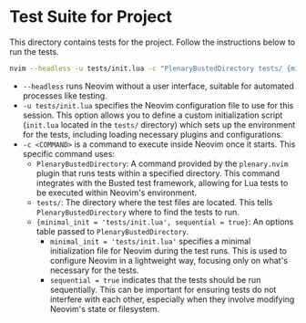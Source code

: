 # Test Suite for Project

This directory contains tests for the project. Follow the instructions below to run the tests.

```bash
nvim --headless -u tests/init.lua -c "PlenaryBustedDirectory tests/ {minimal_init = 'tests/init.lua', sequential = true}"
```

- `--headless` runs Neovim without a user interface, suitable for automated processes like testing.
- `-u tests/init.lua` specifies the Neovim configuration file to use for this
  session. This option allows you to define a custom initialization script
  (`init.lua` located in the `tests/` directory) which sets up the environment
  for the tests, including loading necessary plugins and configurations.
- `-c <COMMAND>` is a command to execute inside Neovim once it starts. This specific command uses:
  - `PlenaryBustedDirectory`: A command provided by the `plenary.nvim` plugin
    that runs tests within a specified directory. This command integrates with
    the Busted test framework, allowing for Lua tests to be executed within Neovim's environment.
  - `tests/`: The directory where the test files are located. This tells
    `PlenaryBustedDirectory` where to find the tests to run.
  - `{minimal_init = 'tests/init.lua', sequential = true}`: An options table
    passed to `PlenaryBustedDirectory`.
    - `minimal_init = 'tests/init.lua'` specifies a minimal initialization file
      for Neovim during the test runs. This is used to configure Neovim in a
      lightweight way, focusing only on what's necessary for the tests.
    - `sequential = true` indicates that the tests should be run sequentially.
      This can be important for ensuring tests do not interfere with each other,
      especially when they involve modifying Neovim's state or filesystem.
